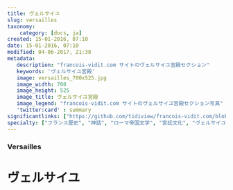 ```yaml
---
title: ヴェルサイユ
slug: versailles
taxonomy:
    category: [docs, ja]
created: 15-01-2016, 07:10
date: 15-01-2016, 07:10
modified: 04-06-2017, 21:38
metadata:
   description: "francois-vidit.com サイトのヴェルサイユ宮殿セクション"
   keywords: 'ヴェルサイユ宮殿'
   image: versailles_700x525.jpg
   image_width: 700
   image_height: 525
   image_title: ヴェルサイユ宮殿
   image_legend: "francois-vidit.com サイトのヴェルサイユ宮殿セクション写真"
   'twitter:card' : summary
significantlinks: ["https://github.com/tidiview/francois-vidit.com/blob/develop/user/sites/docs/pages/01.home/02.versailles/chapter.ja.md"]
specialty: ["フランス歴史", "神話", "ローマ帝国文学", "宮廷文化", "ヴェルサイユ宮殿"]
---
```

### Versailles

# ヴェルサイユ